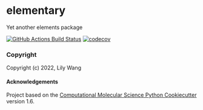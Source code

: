 elementary
==============================
Yet another elements package

[//]: # (Badges)
[![GitHub Actions Build Status](https://github.com/lilyminium/elementary/workflows/CI/badge.svg)](https://github.com/lilyminium/elementary/actions?query=workflow%3ACI)
[![codecov](https://codecov.io/gh/lilyminium/elementary/branch/master/graph/badge.svg)](https://codecov.io/gh/lilyminium/elementary/branch/master)




### Copyright

Copyright (c) 2022, Lily Wang


#### Acknowledgements
 
Project based on the 
[Computational Molecular Science Python Cookiecutter](https://github.com/molssi/cookiecutter-cms) version 1.6.
